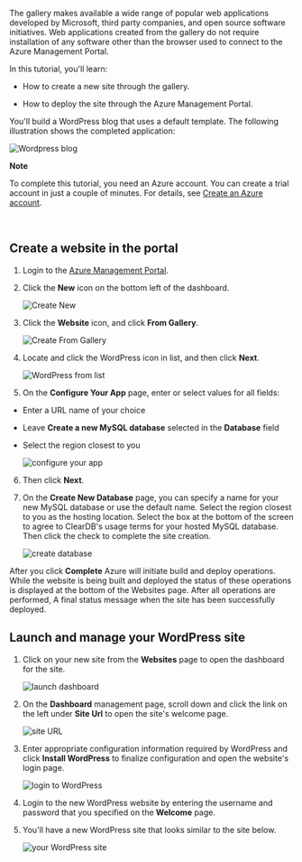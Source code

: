 <!-- deleted by customization
The Azure Marketplace makes available a wide range of popular web apps developed by Microsoft, third party companies, and open source software initiatives. Web apps created from the Azure Marketplace do not require installation of any software other than the browser used to connect to the [Azure Preview Portal](https://manage.windowsazure.cn/). 
-->
<!-- keep by customization: begin -->
<!-- not suitable for Mooncake -->

The gallery makes available a wide range of popular web applications developed by Microsoft, third party companies, and open source software initiatives. Web applications created from the gallery do not require installation of any software other than the browser used to connect to the Azure Management Portal. 
<!-- keep by customization: end -->

In this tutorial, you'll learn:

<!-- deleted by customization
- How to create a new web app through the Azure Marketplace.

- How to deploy the web app through the Azure Preview Portal.
-->
<!-- keep by customization: begin -->
- How to create a new site through the gallery.

- How to deploy the site through the Azure Management Portal.
<!-- keep by customization: end -->
 
You'll build a WordPress blog that uses a default template. The following illustration shows the completed application:


![Wordpress blog][13]

<!-- deleted by customization
>[AZURE.NOTE] If you want to get started with Azure Websites before signing up for an Azure account, go to [Try Azure Websites](https://tryappservice.azure.com/), where you can immediately create a short-lived starter web app in Azure Websites. No credit cards required; no commitments.

## Create a web app in the portal

1. Log in to the Azure Preview Portal.

2. Open the Azure Marketplace either by clicking the **Marketplace** icon:

    ![Marketplace icon][marketplace]

    Or by clicking the **New** icon on the upper right of the dashboard, and selecting **Marketplace** at the bottow of the list.
	
    ![Create New][5]
	
3. Select **Web + Mobile**. Search for **WordPress** and click the **WordPress** icon.

	![WordPress from list][7]
	
5. After reading the description of the WordPress app, select **Create**.

6. Click on **Web app**, and provide the required values for configuring your web app.
	
    ![configure your app][8]

7. Click on **Database**, and provide the required values for configuring your MySQL database. 

    ![configure database][database]

8. Provide a name for a new resource group.

    ![Set resource group][groupname]

8. If necessary, click **SUBSCRIPTION**, and specify the subscription to use. 

7. When you have finished defining the web app, click **Create**, and wait while the new web app is created.

   When the app has been created, you will see the resource group containing web app and database.

   ![show group][resourcegroup]

## Launch and manage your WordPress web app
	
1. Click on your new web app to see details about your app.

    ![launch dashboard][10]

2. On the **Essentials** page, click either **Browse** or the link under **Url** to open the web app's welcome page.

    ![site URL][browse]

3. If you have not installed WordPress, enter the appropriate configuration information required by WordPress and click **Install WordPress** to finalize configuration and open the web app's login page.

4. Click **Login** and enter your credentials.  

5. You'll have a new WordPress web app that looks similar to the web app below.    

	![your WordPress site][13]






[5]: ./media/website-from-gallery/start-marketplace.png
-->
<!-- keep by customization: begin -->
<div class="dev-callout"><strong>Note</strong>
<p>To complete this tutorial, you need an Azure account. You can create a trial account in just a couple of minutes. For details, see <a href="/pricing/1rmb-trial/" target="_blank">Create an Azure account</a>.</p>
</div>
<br />

## Create a website in the portal

1. Login to the [Azure Management Portal](http://manage.windowsazure.cn).

2. Click the **New** icon on the bottom left of the dashboard.
	
	![Create New][5]

3. Click the **Website** icon, and click **From Gallery**.
	
	![Create From Gallery][6]

4. Locate and click the WordPress icon in list, and then click **Next**.
	
	![WordPress from list][7]

5. On the **Configure Your App** page, enter or select values for all fields:
	
- Enter a URL name of your choice	
- Leave **Create a new MySQL database** selected in the **Database** field
- Select the region closest to you

	![configure your app][8]

6. Then click **Next**.

7. On the **Create New Database** page, you can specify a name for your new MySQL database or use the default name. Select the region closest to you as the hosting location. Select the box at the bottom of the screen to agree to ClearDB's usage terms for your hosted MySQL database. Then click the check to complete the site creation. 
	
	![create database][9]

After you click **Complete** Azure will initiate build and deploy operations. While the website is being built and deployed the status of these operations is displayed at the bottom of the Websites page. After all operations are performed,  A final status message when the site has been successfully deployed.

## Launch and manage your WordPress site

1. Click on your new site from the **Websites** page to open the dashboard for the site.

	![launch dashboard][10]

2. On the **Dashboard** management page, scroll down and click the link on the left under **Site Url** to open the site's welcome page.

	![site URL][11] 

3. Enter appropriate configuration information required by WordPress and click **Install WordPress** to finalize configuration and open the website's login page.

	![login to WordPress][12]

4. Login to the new WordPress website by entering the username and password that you specified on the **Welcome** page.

5. You'll have a new WordPress site that looks similar to the site below.  

	![your WordPress site][13]






[5]: ./media/website-from-gallery/wordpressgallery-01.png
<!-- keep by customization: end -->
[6]: ./media/website-from-gallery/wordpressgallery-02.png
<!-- deleted by customization
[7]: ./media/website-from-gallery/search-web-app.png
[8]: ./media/website-from-gallery/set-web-app.png
-->
<!-- keep by customization: begin -->
[7]: ./media/website-from-gallery/wordpressgallery-03.png
[8]: ./media/website-from-gallery/wordpressgallery-04.png
<!-- keep by customization: end -->
[9]: ./media/website-from-gallery/wordpressgallery-05.png
<!-- deleted by customization
[10]: ./media/website-from-gallery/select-web.png
-->
<!-- keep by customization: begin -->
[10]: ./media/website-from-gallery/wordpressgallery-06.png
[11]: ./media/website-from-gallery/wordpressgallery-07.png
[12]: ./media/website-from-gallery/wordpressgallery-08.png
<!-- keep by customization: end -->
[13]: ./media/website-from-gallery/wordpressgallery-09.png
<!-- deleted by customization
[webapps]: ./media/website-from-gallery/selectwebapps.png
[database]: ./media/website-from-gallery/set-db.png
[resourcegroup]: ./media/website-from-gallery/show-rg.png
[browse]: ./media/website-from-gallery/browse-web.png
[marketplace]: ./media/website-from-gallery/marketplace-icon.png
[groupname]: ./media/website-from-gallery/set-rg.png

-->